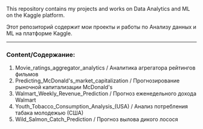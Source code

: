 This repository contains my projects and works on Data Analytics and ML on the Kaggle platform.

Этот репозиторий содержит мои проекты и работы по Анализу данных и ML на платформе Kaggle.
___
### Content/Содержание:
1. Movie_ratings_aggregator_analytics / Аналитика агрегатора рейтингов фильмов
2. Predicting_McDonald's_market_capitalization / Прогнозирование рыночной капитализации McDonald's
3. Walmart_Weekly_Revenue_Prediction / Прогноз еженедельного дохода Walmart
4. Youth_Tobacco_Consumption_Analysis_(USA) / Анализ потребления табака молодежью (США)
5. Wild_Salmon_Catch_Prediction / Прогноз вылова дикого лосося
